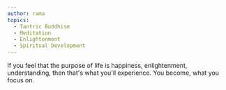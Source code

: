 ```yaml
---
author: rama
topics:
  - Tantric Buddhism
  - Meditation
  - Enlightenment
  - Spiritual Development
---
```


If you feel that the purpose of life is happiness, enlightenment, understanding, then that's what you'll experience. You become, what you focus on.
